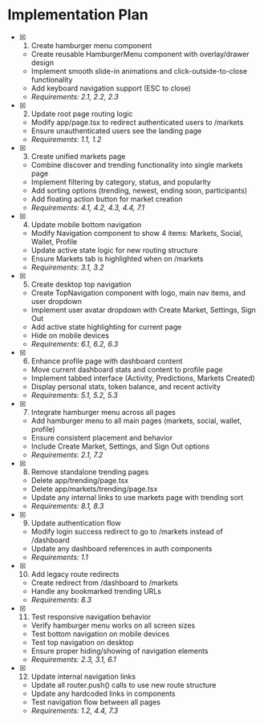 # Implementation Plan

- [x] 1. Create hamburger menu component
  - Create reusable HamburgerMenu component with overlay/drawer design
  - Implement smooth slide-in animations and click-outside-to-close functionality
  - Add keyboard navigation support (ESC to close)
  - _Requirements: 2.1, 2.2, 2.3_

- [x] 2. Update root page routing logic
  - Modify app/page.tsx to redirect authenticated users to /markets
  - Ensure unauthenticated users see the landing page
  - _Requirements: 1.1, 1.2_

- [x] 3. Create unified markets page
  - Combine discover and trending functionality into single markets page
  - Implement filtering by category, status, and popularity
  - Add sorting options (trending, newest, ending soon, participants)
  - Add floating action button for market creation
  - _Requirements: 4.1, 4.2, 4.3, 4.4, 7.1_

- [x] 4. Update mobile bottom navigation
  - Modify Navigation component to show 4 items: Markets, Social, Wallet, Profile
  - Update active state logic for new routing structure
  - Ensure Markets tab is highlighted when on /markets
  - _Requirements: 3.1, 3.2_

- [x] 5. Create desktop top navigation
  - Create TopNavigation component with logo, main nav items, and user dropdown
  - Implement user avatar dropdown with Create Market, Settings, Sign Out
  - Add active state highlighting for current page
  - Hide on mobile devices
  - _Requirements: 6.1, 6.2, 6.3_

- [x] 6. Enhance profile page with dashboard content
  - Move current dashboard stats and content to profile page
  - Implement tabbed interface (Activity, Predictions, Markets Created)
  - Display personal stats, token balance, and recent activity
  - _Requirements: 5.1, 5.2, 5.3_

- [x] 7. Integrate hamburger menu across all pages
  - Add hamburger menu to all main pages (markets, social, wallet, profile)
  - Ensure consistent placement and behavior
  - Include Create Market, Settings, and Sign Out options
  - _Requirements: 2.1, 7.2_

- [x] 8. Remove standalone trending pages
  - Delete app/trending/page.tsx
  - Delete app/markets/trending/page.tsx
  - Update any internal links to use markets page with trending sort
  - _Requirements: 8.1, 8.3_

- [x] 9. Update authentication flow
  - Modify login success redirect to go to /markets instead of /dashboard
  - Update any dashboard references in auth components
  - _Requirements: 1.1_

- [x] 10. Add legacy route redirects
  - Create redirect from /dashboard to /markets
  - Handle any bookmarked trending URLs
  - _Requirements: 8.3_

- [x] 11. Test responsive navigation behavior
  - Verify hamburger menu works on all screen sizes
  - Test bottom navigation on mobile devices
  - Test top navigation on desktop
  - Ensure proper hiding/showing of navigation elements
  - _Requirements: 2.3, 3.1, 6.1_

- [x] 12. Update internal navigation links
  - Update all router.push() calls to use new route structure
  - Update any hardcoded links in components
  - Test navigation flow between all pages
  - _Requirements: 1.2, 4.4, 7.3_